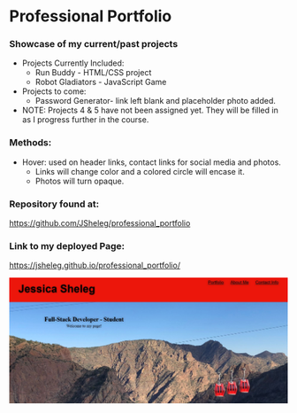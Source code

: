 # Professional Portfolio

### Showcase of my current/past projects

* Projects Currently Included:
    * Run Buddy - HTML/CSS project
    * Robot Gladiators - JavaScript Game
* Projects to come:
    * Password Generator- link left blank and placeholder photo added.
* NOTE: Projects 4 & 5 have not been assigned yet. They will be filled in as I          progress further in the course. 

### Methods:
* Hover: used on header links, contact links for social media and photos.
    * Links will change color and a colored circle will encase it.
    * Photos will turn opaque.


### Repository found at:
https://github.com/JSheleg/professional_portfolio 

### Link to my deployed Page:
https://jsheleg.github.io/professional_portfolio/


![professional_porfolio](https://github.com/JSheleg/professional_porfolio/blob/main/assets/img/screen_shot.JPG)

